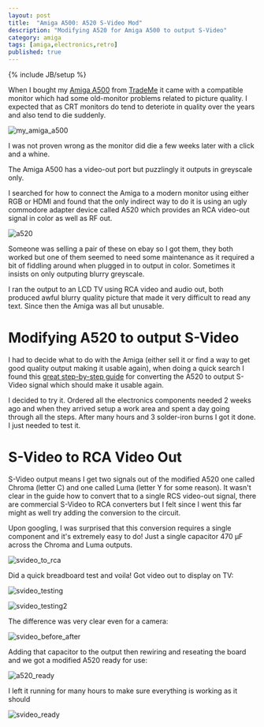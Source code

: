 ```yaml
---
layout: post
title:  "Amiga A500: A520 S-Video Mod"
description: "Modifying A520 for Amiga A500 to output S-Video"
category: amiga
tags: [amiga,electronics,retro]
published: true
---
```


{% include JB/setup %}

[my_amiga_a500]: {{site.baseurl}}assets/photos/amiga500/my_amiga_a500.jpg "Day 1 Amiga A500"
[a520]: {{site.baseurl}}assets/photos/amiga500/a520.jpg "Commodore A520"
[svideo_testing]: {{site.baseurl}}assets/photos/amiga500/svideo_testing.jpg "Testing conversion of S-Video to RCA video"
[svideo_testing2]: {{site.baseurl}}assets/photos/amiga500/svideo_testing2.jpg "Looking Good! Time to wrap up"
[svideo_before_after]: {{site.baseurl}}assets/photos/amiga500/svideo_before_after_comparison.jpg "Comparing video output from original A520 and modified A520"
[a520_ready]: {{site.baseurl}}assets/photos/amiga500/modified_a520_ready.jpg "Finished A520"
[svideo_ready]: {{site.baseurl}}assets/photos/amiga500/svideo_done.jpg "S-Video A520 ready!"

[svideo_conversion_guide]: http://members.iinet.net.au/~davem2/overclock/A520.html
[svideo_to_rca]: {{site.baseurl}}assets/photos/amiga500/svideo_to_rca.gif

When I bought my [Amiga A500](https://twitter.com/zenithsal/status/735033118126538753) from [TradeMe](https://www.trademe.co.nz/) it came with a compatible monitor which had some old-monitor problems related to picture quality. I expected that as CRT monitors do tend to deteriote in quality over the years and also tend to die suddenly.

![my_amiga_a500]

I was not proven wrong as the monitor did die a few weeks later with a click and a whine. 

The Amiga A500 has a video-out port but puzzlingly it outputs in greyscale only.

I searched for how to connect the Amiga to a modern monitor using either RGB or HDMI and found that the only indirect way to do it is using an ugly commodore adapter device called A520 which provides an RCA video-out signal in color as well as RF out.

![a520]

Someone was selling a pair of these on ebay so I got them, they both worked but one of them seemed to need some maintenance as it required a bit of fiddling around when plugged in to output in color. Sometimes it insists on only outputing blurry greyscale.

I ran the output to an LCD TV using RCA video and audio out, both produced awful blurry quality picture that made it very difficult to read any text. Since then the Amiga was all but unusable.

# Modifying A520 to output S-Video

I had to decide what to do with the Amiga (either sell it or find a way to get good quality output making it usable again), when doing a quick search I found this [great step-by-step guide][svideo_conversion_guide] for converting the A520 to output S-Video signal which should make it usable again.

I decided to try it. Ordered all the electronics components needed 2 weeks ago and when they arrived setup a work area and spent a day going through all the steps. After many hours and 3 solder-iron burns I got it done. I just needed to test it.

# S-Video to RCA Video Out

S-Video output means I get two signals out of the modified A520 one called Chroma (letter C) and one called Luma (letter Y for some reason). It wasn't clear in the guide how to convert that to a single RCS video-out signal, there are commercial S-Video to RCA converters but I felt since I went this far might as well try adding the conversion to the circuit.

Upon googling, I was surprised that this conversion requires a single component and it's extremely easy to do! Just a single capacitor 470 μF across the Chroma and Luma outputs.

![svideo_to_rca]

Did a quick breadboard test and voila! Got video out to display on TV:

![svideo_testing]

![svideo_testing2]

The difference was very clear even for a camera:

![svideo_before_after]

Adding that capacitor to the output then rewiring and reseating the board and we got a modified A520 ready for use:

![a520_ready]

I left it running for many hours to make sure everything is working as it should

![svideo_ready]






